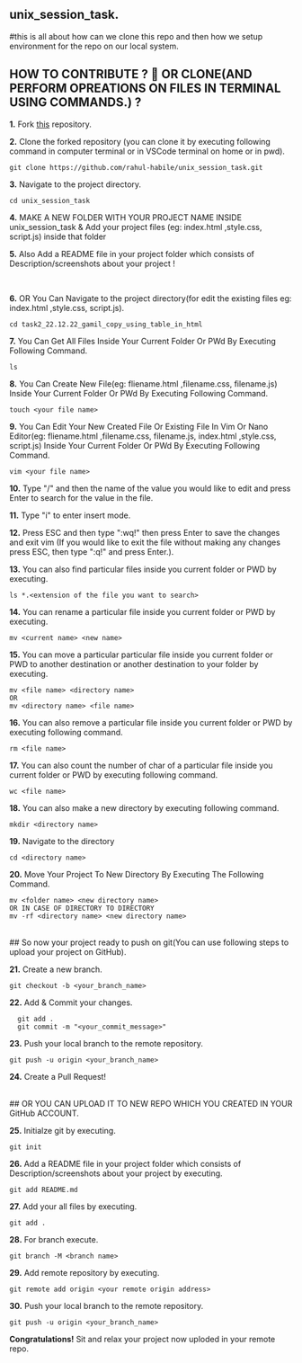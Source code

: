 ## unix_session_task.

#this is all about how can we clone this repo and then how we setup environment for the repo on our local system.

## HOW TO CONTRIBUTE ? 👷 OR CLONE(AND PERFORM OPREATIONS ON FILES IN TERMINAL USING COMMANDS.) ? 

**1.** Fork [this](https://github.com/rahul-habile/unix_session_task/fork) repository.

**2.** Clone the forked repository (you can clone it by executing following command in computer terminal or in VSCode terminal on home or in pwd).

```terminal
git clone https://github.com/rahul-habile/unix_session_task.git 
```

**3.** Navigate to the project directory.

```terminal
cd unix_session_task
```
**4.**  MAKE A NEW FOLDER WITH YOUR PROJECT NAME INSIDE unix_session_task & Add your project files (eg: index.html ,style.css, script.js) inside that folder
<br>

**5.**  Also Add a README file in your project folder which consists of Description/screenshots about your project !
          
 
<br>

**6.** OR You Can Navigate to the project directory(for edit the existing files eg: index.html ,style.css, script.js).

```terminal
cd task2_22.12.22_gamil_copy_using_table_in_html
```
**7.** You Can Get All Files Inside Your Current Folder Or PWd By Executing Following Command.

```terminal
ls
```
**8.** You Can Create New File(eg: fliename.html ,filename.css, filename.js)  Inside Your Current Folder Or PWd By Executing Following Command.

```terminal
touch <your file name>
```

**9.** You Can Edit Your New Created File Or Existing File In Vim Or Nano Editor(eg: fliename.html ,filename.css, filename.js, index.html ,style.css, script.js)  Inside Your Current Folder Or PWd By Executing Following Command.

```terminal
vim <your file name>
```

**10.** Type "/" and then the name of the value you would like to edit and press Enter to search for the value in the file.
<br>

**11.** Type "i" to enter insert mode.
<br>

**12.** Press ESC and then type ":wq!" then press Enter to save the changes and exit vim (If you would like to exit the file without making any changes press ESC, then type ":q!" and press Enter.).
<br>

**13.** You can also find particular files inside you current folder or PWD by executing.

```terminal
ls *.<extension of the file you want to search>
```

**14.** You can rename a particular file inside you current folder or PWD by executing.

```terminal
mv <current name> <new name>
```

**15.** You can move  a particular particular file inside you current folder or PWD to another destination or another destination to your folder by executing.

```terminal
mv <file name> <directory name> 
OR
mv <directory name> <file name>
```

**16.** You can also remove a particular file  inside you current folder or PWD by executing following command. 

```terminal
rm <file name>
```

**17.** You can also count the number of char of a particular file  inside you current folder or PWD by executing following command. 

```terminal
wc <file name>
```
**18.** You can also make a new directory by executing following command. 

```terminal
mkdir <directory name>
```
**19.** Navigate to the directory 

```terminal
cd <directory name>
```
**20.** Move Your Project To New Directory By Executing The Following Command. 

```terminal
mv <folder name> <new directory name>
OR IN CASE OF DIRECTORY TO DIRECTORY
mv -rf <directory name> <new directory name>
```
<br>
## So now your project ready to push on git(You can use following steps to upload your project on GitHub).
<br>

**21.** Create a new branch.

```terminal
git checkout -b <your_branch_name>
```

**22.** Add & Commit your changes.

```terminal
  git add .
  git commit -m "<your_commit_message>"
```

**23.** Push your local branch to the remote repository.

```terminal
git push -u origin <your_branch_name>
```

**24.** Create a Pull Request!

<br>
## OR YOU CAN UPLOAD IT TO NEW REPO WHICH YOU CREATED IN YOUR GitHub ACCOUNT.
<br>


**25.** Initialze git by executing.

```terminal
git init
```
**26.**  Add a README file in your project folder which consists of Description/screenshots about your project by executing.

```terminal
git add README.md
```
**27.**  Add your all files  by executing.

```terminal
git add .
```

**28.** For branch execute.

```terminal
git branch -M <branch name>
```
**29.** Add remote repository by executing.

```terminal
git remote add origin <your remote origin address>
```
**30.** Push your local branch to the remote repository.

```terminal
git push -u origin <your_branch_name>
```
**Congratulations!** Sit and relax your project now uploded in your remote repo.

<br>



